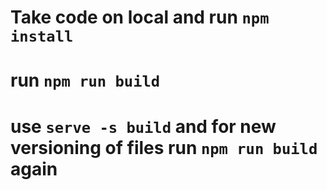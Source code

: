 # Take code on local and run `npm install`
# run `npm run build`
# use `serve -s build` and for new versioning of files run `npm run build` again
